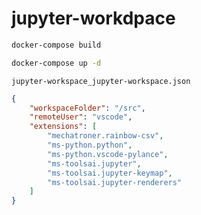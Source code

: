 # jupyter-workdpace 


```bash 
docker-compose build
```

```bash
docker-compose up -d
```

`jupyter-workspace_jupyter-workspace.json`
```json
{
	"workspaceFolder": "/src", 
	"remoteUser": "vscode",
	"extensions": [
		"mechatroner.rainbow-csv",
		"ms-python.python",
		"ms-python.vscode-pylance",
		"ms-toolsai.jupyter",
		"ms-toolsai.jupyter-keymap",
		"ms-toolsai.jupyter-renderers"
	]
}
```